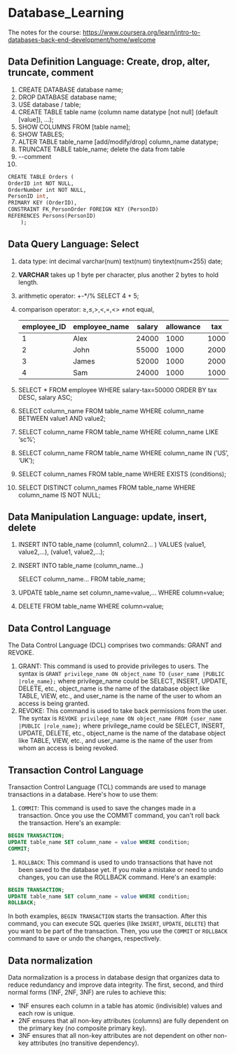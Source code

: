# Database_Learning
The notes for the course: https://www.coursera.org/learn/intro-to-databases-back-end-development/home/welcome

## Data Definition Language: Create, drop, alter, truncate, comment

1. CREATE DATABASE database name;
2. DROP DATABASE database name;
3. USE database / table;
4. CREATE TABLE table name (column name datatype [not null] (default [value]), …);
5. SHOW COLUMNS FROM [table name];
6. SHOW TABLES;
7. ALTER TABLE table_name [add/modify/drop] column_name datatype;
8. TRUNCATE TABLE table_name; delete the data from table
9. --comment
10.
```sql
CREATE TABLE Orders (
OrderID int NOT NULL,
OrderNumber int NOT NULL,
PersonID int,
PRIMARY KEY (OrderID),
CONSTRAINT FK_PersonOrder FOREIGN KEY (PersonID)
REFERENCES Persons(PersonID)
    );
```

## Data Query Language: Select

1. data type: int decimal varchar(num) text(num) tinytext(num<255) date;
2. **VARCHAR** takes up 1 byte per character, plus another 2 bytes to hold length.
3. arithmetic operator: +-*/% SELECT 4 + 5;
4. comparison operator: ≥,≤,>,<,=,<> ≠not equal,
    
    
    | employee_ID | employee_name | salary | allowance | tax |
    | --- | --- | --- | --- | --- |
    | 1 | Alex | 24000 | 1000 | 1000 |
    | 2 | John | 55000 | 1000 | 2000 |
    | 3 | James | 52000 | 1000 | 2000 |
    | 4 | Sam | 24000 | 1000 | 1000 |
5. SELECT * FROM employee WHERE salary-tax=50000 ORDER BY tax DESC, salary ASC;
6. SELECT column_name FROM table_name WHERE column_name BETWEEN value1 AND value2;
7. SELECT column_name FROM table_name WHERE column_name LIKE ‘sc%’;
8. SELECT column_name FROM table_name WHERE column_name IN (’US’, ‘UK’);
9. SELECT column_names FROM table_name WHERE EXISTS (conditions);
10. SELECT DISTINCT column_names FROM table_name WHERE column_name IS NOT NULL;

## Data Manipulation Language: update, insert, delete

1. INSERT INTO table_name (column1, column2… ) VALUES (value1, value2,…), (value1, value2,…);
2. INSERT INTO table_name (column_name…)
    
    SELECT column_name… FROM table_name;
    
3. UPDATE table_name set column_name=value,… WHERE column=value;
4. DELETE FROM table_name WHERE column=value;

## Data Control Language

The Data Control Language (DCL) comprises two commands: GRANT and REVOKE.

1. GRANT: This command is used to provide privileges to users. The syntax is `GRANT privilege_name ON object_name TO {user_name |PUBLIC |role_name};` where privilege_name could be SELECT, INSERT, UPDATE, DELETE, etc., object_name is the name of the database object like TABLE, VIEW, etc., and user_name is the name of the user to whom an access is being granted.
2. REVOKE: This command is used to take back permissions from the user. The syntax is `REVOKE privilege_name ON object_name FROM {user_name |PUBLIC |role_name};` where privilege_name could be SELECT, INSERT, UPDATE, DELETE, etc., object_name is the name of the database object like TABLE, VIEW, etc., and user_name is the name of the user from whom an access is being revoked.

## **Transaction Control Language**

Transaction Control Language (TCL) commands are used to manage transactions in a database. Here's how to use them:

1. `COMMIT`: This command is used to save the changes made in a transaction. Once you use the COMMIT command, you can't roll back the transaction. Here's an example:

```sql
BEGIN TRANSACTION;
UPDATE table_name SET column_name = value WHERE condition;
COMMIT;

```

1. `ROLLBACK`: This command is used to undo transactions that have not been saved to the database yet. If you make a mistake or need to undo changes, you can use the ROLLBACK command. Here's an example:

```sql
BEGIN TRANSACTION;
UPDATE table_name SET column_name = value WHERE condition;
ROLLBACK;

```

In both examples, `BEGIN TRANSACTION` starts the transaction. After this command, you can execute SQL queries (like `INSERT`, `UPDATE`, `DELETE`) that you want to be part of the transaction. Then, you use the `COMMIT` or `ROLLBACK` command to save or undo the changes, respectively.

## Data normalization

Data normalization is a process in database design that organizes data to reduce redundancy and improve data integrity. The first, second, and third normal forms (1NF, 2NF, 3NF) are rules to achieve this:

- 1NF ensures each column in a table has atomic (indivisible) values and each row is unique.
- 2NF ensures that all non-key attributes (columns) are fully dependent on the primary key (no composite primary key).
- 3NF ensures that all non-key attributes are not dependent on other non-key attributes (no transitive dependency).
